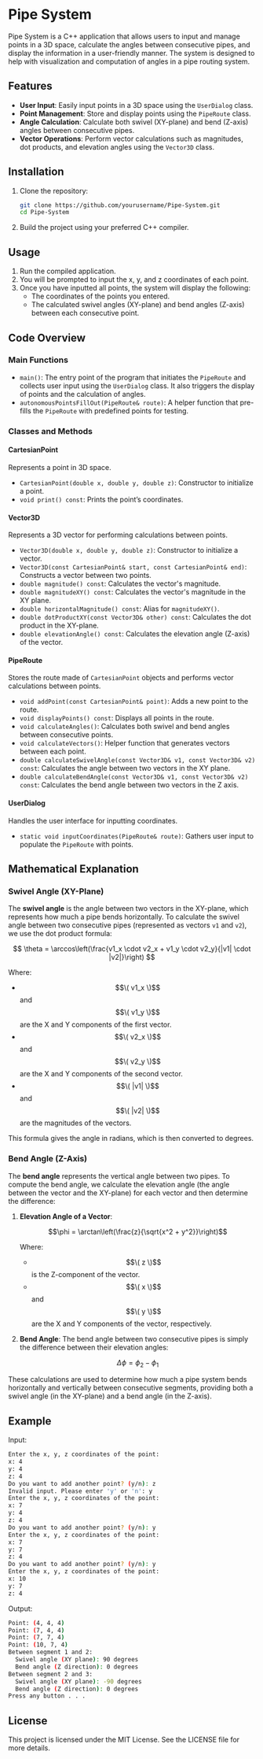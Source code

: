 # Pipe System

Pipe System is a C++ application that allows users to input and manage points in a 3D space, calculate the angles between consecutive pipes, and display the information in a user-friendly manner. The system is designed to help with visualization and computation of angles in a pipe routing system.

## Features

- **User Input**: Easily input points in a 3D space using the `UserDialog` class.
- **Point Management**: Store and display points using the `PipeRoute` class.
- **Angle Calculation**: Calculate both swivel (XY-plane) and bend (Z-axis) angles between consecutive pipes.
- **Vector Operations**: Perform vector calculations such as magnitudes, dot products, and elevation angles using the `Vector3D` class.

## Installation

1. Clone the repository:
    ```bash
    git clone https://github.com/yourusername/Pipe-System.git
    cd Pipe-System
    ```

2. Build the project using your preferred C++ compiler.

## Usage

1. Run the compiled application.
2. You will be prompted to input the x, y, and z coordinates of each point.
3. Once you have inputted all points, the system will display the following:
    - The coordinates of the points you entered.
    - The calculated swivel angles (XY-plane) and bend angles (Z-axis) between each consecutive point.

## Code Overview

### Main Functions

- `main()`: The entry point of the program that initiates the `PipeRoute` and collects user input using the `UserDialog` class. It also triggers the display of points and the calculation of angles.
- `autonomousPointsFillOut(PipeRoute& route)`: A helper function that pre-fills the `PipeRoute` with predefined points for testing.

### Classes and Methods

#### CartesianPoint

Represents a point in 3D space.

- `CartesianPoint(double x, double y, double z)`: Constructor to initialize a point.
- `void print() const`: Prints the point’s coordinates.

#### Vector3D

Represents a 3D vector for performing calculations between points.

- `Vector3D(double x, double y, double z)`: Constructor to initialize a vector.
- `Vector3D(const CartesianPoint& start, const CartesianPoint& end)`: Constructs a vector between two points.
- `double magnitude() const`: Calculates the vector's magnitude.
- `double magnitudeXY() const`: Calculates the vector's magnitude in the XY plane.
- `double horizontalMagnitude() const`: Alias for `magnitudeXY()`.
- `double dotProductXY(const Vector3D& other) const`: Calculates the dot product in the XY-plane.
- `double elevationAngle() const`: Calculates the elevation angle (Z-axis) of the vector.

#### PipeRoute

Stores the route made of `CartesianPoint` objects and performs vector calculations between points.

- `void addPoint(const CartesianPoint& point)`: Adds a new point to the route.
- `void displayPoints() const`: Displays all points in the route.
- `void calculateAngles()`: Calculates both swivel and bend angles between consecutive points.
- `void calculateVectors()`: Helper function that generates vectors between each point.
- `double calculateSwivelAngle(const Vector3D& v1, const Vector3D& v2) const`: Calculates the angle between two vectors in the XY plane.
- `double calculateBendAngle(const Vector3D& v1, const Vector3D& v2) const`: Calculates the bend angle between two vectors in the Z axis.

#### UserDialog

Handles the user interface for inputting coordinates.

- `static void inputCoordinates(PipeRoute& route)`: Gathers user input to populate the `PipeRoute` with points.

## Mathematical Explanation

### Swivel Angle (XY-Plane)
The **swivel angle** is the angle between two vectors in the XY-plane, which represents how much a pipe bends horizontally. To calculate the swivel angle between two consecutive pipes (represented as vectors `v1` and `v2`), we use the dot product formula:

$$ \theta = \arccos\left(\frac{v1_x \cdot v2_x + v1_y \cdot v2_y}{|v1| \cdot |v2|}\right) $$

Where:
- $$\( v1_x \)$$ and $$\( v1_y \)$$ are the X and Y components of the first vector.
- $$\( v2_x \)$$ and $$\( v2_y \)$$ are the X and Y components of the second vector.
- $$\( |v1| \)$$ and $$\( |v2| \)$$ are the magnitudes of the vectors.

This formula gives the angle in radians, which is then converted to degrees.

### Bend Angle (Z-Axis)
The **bend angle** represents the vertical angle between two pipes. To compute the bend angle, we calculate the elevation angle (the angle between the vector and the XY-plane) for each vector and then determine the difference:

1. **Elevation Angle of a Vector**:

   $$\phi = \arctan\left(\frac{z}{\sqrt{x^2 + y^2}}\right)$$

   Where:
   - $$\( z \)$$ is the Z-component of the vector.
   - $$\( x \)$$ and $$\( y \)$$ are the X and Y components of the vector, respectively.
   
3. **Bend Angle**:
   The bend angle between two consecutive pipes is simply the difference between their elevation angles:

   $$\Delta \phi = \phi_2 - \phi_1$$

These calculations are used to determine how much a pipe system bends horizontally and vertically between consecutive segments, providing both a swivel angle (in the XY-plane) and a bend angle (in the Z-axis).

## Example

Input:
```bash
Enter the x, y, z coordinates of the point:
x: 4
y: 4
z: 4
Do you want to add another point? (y/n): z
Invalid input. Please enter 'y' or 'n': y
Enter the x, y, z coordinates of the point:
x: 7
y: 4
z: 4
Do you want to add another point? (y/n): y
Enter the x, y, z coordinates of the point:
x: 7
y: 7
z: 4
Do you want to add another point? (y/n): y
Enter the x, y, z coordinates of the point:
x: 10
y: 7
z: 4
```

Output:
```bash
Point: (4, 4, 4)
Point: (7, 4, 4)
Point: (7, 7, 4)
Point: (10, 7, 4)
Between segment 1 and 2:
  Swivel angle (XY plane): 90 degrees
  Bend angle (Z direction): 0 degrees
Between segment 2 and 3:
  Swivel angle (XY plane): -90 degrees
  Bend angle (Z direction): 0 degrees
Press any button . . .
```

## License

This project is licensed under the MIT License. See the LICENSE file for more details.
